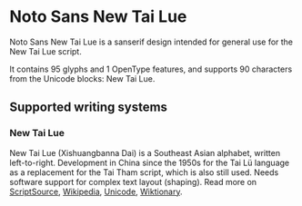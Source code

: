 
# Noto Sans New Tai Lue

Noto Sans New Tai Lue is a sanserif design intended for general use for the New Tai Lue script.

It contains 95 glyphs and 1 OpenType features, and supports 90 characters from the Unicode blocks: New Tai Lue.


## Supported writing systems


### New Tai Lue

New Tai Lue (Xishuangbanna Dai) is a Southeast Asian alphabet, written left-to-right. Development in China since the 1950s for the Tai Lü language as a replacement for the Tai Tham script, which is also still used. Needs software support for complex text layout (shaping). Read more on [ScriptSource](https://scriptsource.org/scr/Talu), [Wikipedia](https://en.wikipedia.org/wiki/ISO_15924:Talu), [Unicode](https://www.unicode.org/versions/Unicode13.0.0/ch16.pdf#G65706), [Wiktionary](https://en.wiktionary.org/wiki/Category:New_Tai_Lue_script).

